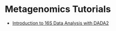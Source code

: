 # Metagenomics Tutorials

- [Introduction to 16S Data Analysis with DADA2](https://best-tufts.github.io/intro_to_16S/intro16S/01_metabarcoding-intro/)
